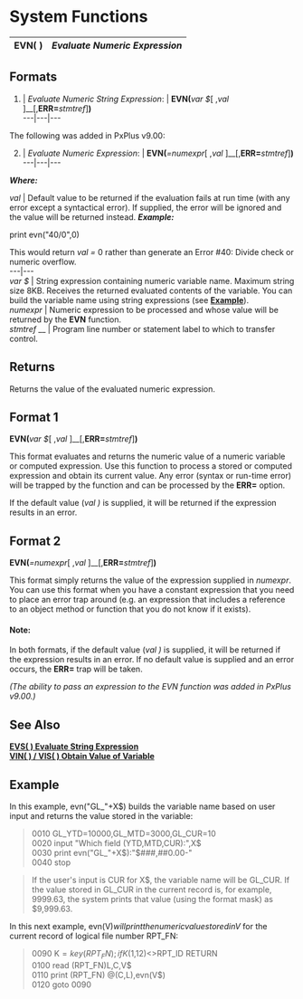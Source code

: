 # System Functions

**EVN( )** |  **_Evaluate Numeric Expression_**  
---|---  
  
##  Formats

1. |  _Evaluate Numeric String Expression_: |  **EVN(**_var_ _$_[ ,_val_ ]__[,**ERR=**_stmtref_]**)**  
---|---|---  
  
The following was added in PxPlus v9.00:

2. |  _Evaluate Numeric Expression_: |  **EVN(**_=numexpr_[ ,_val_ ]__[,**ERR=**_stmtref_]**)**  
---|---|---  
  
**_Where:_**

_val_ |  Default value to be returned if the evaluation fails at run time (with any error except a syntactical error). If supplied, the error will be ignored and the value will be returned instead. **_Example:_**  
  
print evn("40/0",0)  
  
This would return _val_ _=_ 0 rather than generate an Error #40: Divide check or numeric overflow.  
---|---  
_var_ _$_ |  String expression containing numeric variable name. Maximum string size 8KB. Receives the returned evaluated contents of the variable. You can build the variable name using string expressions (see **[Example](evn.htm#Mark6)**).  
_numexpr_ |  Numeric expression to be processed and whose value will be returned by the **EVN** function.  
_stmtref_ __ |  Program line number or statement label to which to transfer control.  
  
##  Returns

Returns the value of the evaluated numeric expression.

##  Format 1

**EVN(**_var_ _$_[ ,_val_ ]__[,**ERR=**_stmtref_]**)**

This format evaluates and returns the numeric value of a numeric variable or computed expression. Use this function to process a stored or computed expression and obtain its current value. Any error (syntax or run-time error) will be trapped by the function and can be processed by the **ERR=** option.

If the default value (_val_ _)_ is supplied, it will be returned if the expression results in an error.

##  Format 2

**EVN(**_=numexpr_[ ,_val_ ]__[,**ERR=**_stmtref_]**)**

This format simply returns the value of the expression supplied in _numexpr_. You can use this format when you have a constant expression that you need to place an error trap around (e.g. an expression that includes a reference to an object method or function that you do not know if it exists).

#### **Note:**  
In both formats, if the default value (_val_ _)_ is supplied, it will be returned if the expression results in an error. If no default value is supplied and an error occurs, the **ERR=** trap will be taken.

_(The ability to pass an expression to the EVN function was added in PxPlus v9.00.)_

##  See Also

[**EVS( ) Evaluate String Expression**](evs.md)  
[**VIN( ) / VIS( ) Obtain Value of Variable**](vin.md)

##  Example

In this example, evn("GL_"+X$) builds the variable name based on user input and returns the value stored in the variable:

> 0010 GL_YTD=10000,GL_MTD=3000,GL_CUR=10  
>  0020 input "Which field (YTD,MTD,CUR):",X$  
>  0030 print evn("GL_"+X$):"$###,##0.00-"  
>  0040 stop

> If the user's input is CUR for X$, the variable name will be GL_CUR. If the value stored in GL_CUR in the current record is, for example, 9999.63, the system prints that value (using the format mask) as $9,999.63.

In this next example, evn(V$) will print the numeric value stored in V$ for the current record of logical file number RPT_FN:

> 0090 K$=key(RPT_FN); if K$(1,12)<>RPT_ID RETURN  
>  0100 read (RPT_FN)L,C,V$  
>  0110 print (RPT_FN) @(C,L),evn(V$)  
>  0120 goto 0090
